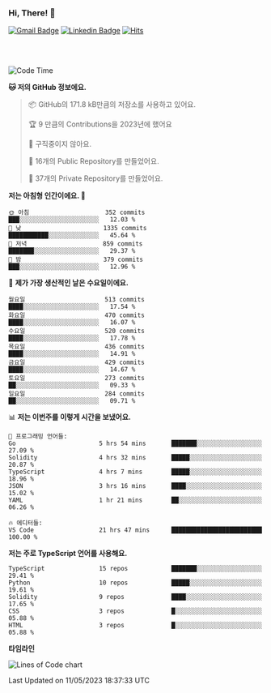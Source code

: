 ### Hi, There! 👋


[![Gmail Badge](https://img.shields.io/badge/-725psh@gmail.com-c14438?style=flat&logo=Gmail&logoColor=white&link=mailto:725psh@gmail.com)](mailto:725psh@gmail.com) 
[![Linkedin Badge](https://img.shields.io/badge/-soohanpark-0072b1?style=flat&logo=Linkedin&logoColor=white&link=https://www.linkedin.com/in/soohanpark/)](https://www.linkedin.com/in/soohanpark/) 
[![Hits](https://hits.seeyoufarm.com/api/count/incr/badge.svg?url=https%3A%2F%2Fgithub.com%2FSoohan-Park&count_bg=%23000000&title_bg=%23828282&icon=gradle.svg&icon_color=%23FFFFFF&title=Visited&edge_flat=false)](https://hits.seeyoufarm.com)  

<br />
<br />

<!--START_SECTION:waka-->
![Code Time](http://img.shields.io/badge/Code%20Time-854%20hrs%2040%20mins-blue)

**🐱 저의 GitHub 정보에요.** 

> 📦 GitHub의 171.8 kB만큼의 저장소를 사용하고 있어요. 
 > 
> 🏆 9 만큼의 Contributions을 2023년에 했어요
 > 
> 🚫 구직중이지 않아요.
 > 
> 📜 16개의 Public Repository를 만들었어요. 
 > 
> 🔑 37개의 Private Repository를 만들었어요. 
 > 
**저는 아침형 인간이에요. 🐤** 

```text
🌞 아침                     352 commits         ███░░░░░░░░░░░░░░░░░░░░░░   12.03 % 
🌆 낮　                     1335 commits        ███████████░░░░░░░░░░░░░░   45.64 % 
🌃 저녁                     859 commits         ███████░░░░░░░░░░░░░░░░░░   29.37 % 
🌙 밤　                     379 commits         ███░░░░░░░░░░░░░░░░░░░░░░   12.96 % 
```
📅 **제가 가장 생산적인 날은 수요일이에요.** 

```text
월요일                      513 commits         ████░░░░░░░░░░░░░░░░░░░░░   17.54 % 
화요일                      470 commits         ████░░░░░░░░░░░░░░░░░░░░░   16.07 % 
수요일                      520 commits         ████░░░░░░░░░░░░░░░░░░░░░   17.78 % 
목요일                      436 commits         ████░░░░░░░░░░░░░░░░░░░░░   14.91 % 
금요일                      429 commits         ████░░░░░░░░░░░░░░░░░░░░░   14.67 % 
토요일                      273 commits         ██░░░░░░░░░░░░░░░░░░░░░░░   09.33 % 
일요일                      284 commits         ██░░░░░░░░░░░░░░░░░░░░░░░   09.71 % 
```


📊 **저는 이번주를 이렇게 시간을 보냈어요.** 

```text
💬 프로그래밍 언어들: 
Go                       5 hrs 54 mins       ███████░░░░░░░░░░░░░░░░░░   27.09 % 
Solidity                 4 hrs 32 mins       █████░░░░░░░░░░░░░░░░░░░░   20.87 % 
TypeScript               4 hrs 7 mins        █████░░░░░░░░░░░░░░░░░░░░   18.96 % 
JSON                     3 hrs 16 mins       ████░░░░░░░░░░░░░░░░░░░░░   15.02 % 
YAML                     1 hr 21 mins        ██░░░░░░░░░░░░░░░░░░░░░░░   06.26 % 

🔥 에디터들: 
VS Code                  21 hrs 47 mins      █████████████████████████   100.00 % 
```

**저는 주로 TypeScript 언어를 사용해요.** 

```text
TypeScript               15 repos            ███████░░░░░░░░░░░░░░░░░░   29.41 % 
Python                   10 repos            █████░░░░░░░░░░░░░░░░░░░░   19.61 % 
Solidity                 9 repos             ████░░░░░░░░░░░░░░░░░░░░░   17.65 % 
CSS                      3 repos             █░░░░░░░░░░░░░░░░░░░░░░░░   05.88 % 
HTML                     3 repos             █░░░░░░░░░░░░░░░░░░░░░░░░   05.88 % 
```



**타임라인**

![Lines of Code chart](https://raw.githubusercontent.com/Soohan-Park/Soohan-Park/master/assets/bar_graph.png)


 Last Updated on 11/05/2023 18:37:33 UTC
<!--END_SECTION:waka-->
